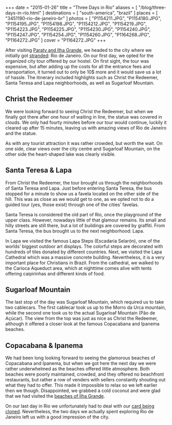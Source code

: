 +++
date    = "2015-01-26"
title   = "Three Days in Rio"
aliases = [ "/blog/three-days-in-rio.html" ]
destinations = [ "south-america", "brazil" ]
places  = [ "3451190-rio-de-janeiro-br" ]
photos  = [
  "P1154211.JPG", "P1154180.JPG", "P1154195.JPG", "P1154198.JPG", "P1154212.JPG",
  "P1154219.JPG", "P1154223.JPG", "P1154225.JPG", "P1154230.JPG", "P1154240.JPG",
  "P1154247.JPG", "P1154254.JPG", "P1154260.JPG", "P1164268.JPG", "P1164272.JPG"
]
cover = "P1164272.JPG"
+++

After visiting [Paraty and Ilha Grande](/brazils-costa-verde), we headed to the city where we initially got [stranded](/a-week-of-problems): Rio de Janeiro. On our first day, we opted for the organized city tour offered by our hostel. On first sight, the tour was expensive, but after adding up the costs for all the entrance fees and transportation, it turned out to only be 10$ more and it would save us a lot of hassle. The itinerary included highlights such as Christ the Redeemer, Santa Teresa and Lapa neighborhoods, as well as Sugarloaf Mountain.
<!--more-->
## Christ the Redeemer
We were looking forward to seeing Christ the Redeemer, but when we finally got there after one hour of waiting in line, the statue was covered in clouds. We only had fourty minutes before our tour would continue, luckily it cleared up after 15 minutes, leaving us with amazing views of Rio de Janeiro and the statue.

As with any tourist attraction it was rather crowded, but worth the wait. On one side, clear views over the city centre and Sugarloaf Mountain, on the other side the heart-shaped lake was clearly visible.

## Santa Teresa & Lapa
From Christ the Redeemer, the tour brought us through the neighborhoods of Santa Teresa and Lapa. Just before entering Santa Teresa, the bus stopped for a minute to show us a favela located on the other side of the hill. This was as close as we would get to one, as we opted not to do a guided tour (yes, those exist) through one of the cities’ favelas.

Santa Teresa is considered the old part of Rio, once the playground of the upper class. However, nowadays little of that glamour remains. Its small and hilly streets are still there, but a lot of buildings are covered by graffiti. From Santa Teresa, the bus brought us to the next neighborhood: Lapa.

In Lapa we visited the famous Lapa Steps (Escadaria Selarón), one of the worlds’ biggest outdoor art displays. The colorful steps are decorated with hundreds of tiles donated by different countries. Next, we visited the Lapa Cathedral which was a massive concrete building. Nevertheless, it is a very important place for Christians in Brazil. From the cathedral, we walked to the Carioca Aqueduct area, which at nighttime comes alive with tents offering caipirinhas and different kinds of food.

## Sugarloaf Mountain
The last stop of the day was Sugarloaf Mountain, which required us to take two cablecars. The first cablecar took us up to the Morro da Urca mountain, while the second one took us to the actual Sugarloaf Mountain (Pão de Açúcar). The view from the top was just as nice as Christ the Redeemer, although it offered a closer look at the famous Copacabana and Ipanema beaches.

## Copacabana & Ipanema
We had been long looking forward to seeing the glamorous beaches of Copacabana and Ipanema, but when we got here the next day we were rather underwhelmed as the beaches offered little atmosphere. Both beaches were poorly maintained, crowded, and they offered no beachfront restaurants, but rather a row of venders with sellers constantly shouting out what they had to offer. This made it impossible to relax so we left earlier then we though. Disappointed, we grabbed a cold coconut and were glad that we had visited the [beaches of Ilha Grande](/brazils-costa-verde).

On our last day in Rio we unfortunately had to deal with our [card being cloned](/a-week-of-problems). Nevertheless, the two days we actually spent exploring Rio de Janeiro left us with a good impression of the city.